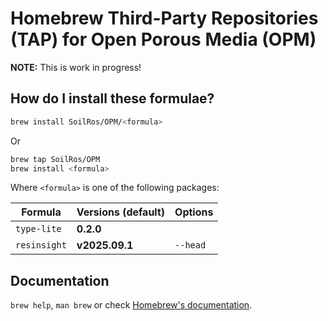 # Homebrew Third-Party Repositories (TAP) for Open Porous Media (OPM)

**NOTE:** This is work in progress!

## How do I install these formulae?

```bash
brew install SoilRos/OPM/<formula>
```

Or

```bash
brew tap SoilRos/OPM
brew install <formula>
```

Where `<formula>` is one of the following packages:

| Formula | Versions (**default**) | Options |
| ------- | ---------------------| -------- |
| `type-lite`           | **0.2.0**       |
| `resinsight`          | **v2025.09.1**  | `--head` |

## Documentation
`brew help`, `man brew` or check [Homebrew's documentation](https://docs.brew.sh).
